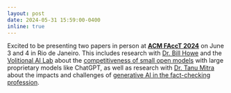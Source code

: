 ```yaml
---
layout: post
date: 2024-05-31 15:59:00-0400
inline: true
---
```


Excited to be presenting two papers in person at [**ACM FAccT 2024**](https://facctconference.org/2024/) on June 3 and 4 in Rio de Janeiro. This includes research with [Dr. Bill Howe](https://faculty.washington.edu/billhowe/) and the [Volitional AI Lab](https://billhowelab.github.io/) about the [competitiveness of small open models](https://arxiv.org/abs/2405.16820) with large proprietary models like ChatGPT, as well as research with [Dr. Tanu Mitra](https://faculty.washington.edu/tmitra/) about the impacts and challenges of [generative AI in the fact-checking profession](https://arxiv.org/abs/2405.15985).